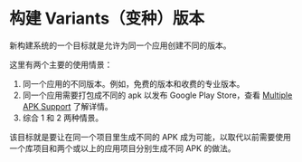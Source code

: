 # 构建 Variants（变种）版本

新构建系统的一个目标就是允许为同一个应用创建不同的版本。

这里有两个主要的使用情景：

1. 同一个应用的不同版本。例如，免费的版本和收费的专业版本。
2. 同一个应用需要打包成不同的 apk 以发布 Google Play Store，查看 [Multiple APK Support][1] 了解详情。
3. 综合 1 和 2 两种情景。

该目标就是要让在同一个项目里生成不同的 APK 成为可能，以取代以前需要使用一个库项目和两个或以上的应用项目分别生成不同 APK 的做法。

[1]: http://developer.android.com/google/play/publishing/multiple-apks.html